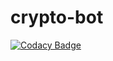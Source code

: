 # crypto-bot

[![Codacy Badge](https://api.codacy.com/project/badge/Grade/f33617d591e8494699b146d9ed82021f)](https://www.codacy.com/app/tortuvshin/cryptocoin-bot?utm_source=github.com&utm_medium=referral&utm_content=techstar-inc/cryptocoin-bot&utm_campaign=badger)